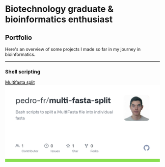 # Biotechnology graduate & bioinformatics enthusiast

## Portfolio

Here's an overview of some projects I made so far in my journey in bioinformatics.

---

### Shell scripting

[Multifasta split](https://github.com/pedro-fr/multi-fasta-split) 
![Multifasta split](/images/multi-fasta-split.png)